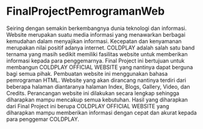 # FinalProjectPemrogramanWeb
Seiring dengan semakin berkembangnya dunia teknologi dan informasi. Website merupakan suatu media informasi yang menawarkan berbagai kemudahan dalam menyajikan informasi. Kecepatan dan kenyamanan merupakan nilai positif adanya internet. COLDPLAY adalah salah satu band ternama yang masih sedikit memiliki fasilitas website untuk memberikan informasi kepada para penggemarnya. Final Project ini bertujuan untuk membangun COLDPLAY OFFICIAL WEBSITE yang nantinya dapat berguna bagi semua pihak. Pembuatan website ini menggunakan bahasa pemrograman HTML. Website yang akan dirancang nantinya terdiri dari beberapa halaman diantaranya halaman Index, Blogs, Gallery, Video, dan Credits. Perancangan website ini dilakukan secara lengkap sehingga diharapkan mampu mencakup semua kebutuhan. Hasil yang diharapkan dari Final Project ini berupa COLDPLAY OFFICIAL WEBSITE yang diharapkan mampu memberikan informasi dengan cepat dan akurat kepada para penggemar COLDPLAY.

